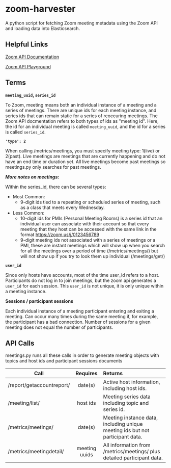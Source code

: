 # zoom-harvester

A python script for fetching Zoom meeting metadata using the Zoom API and loading data into Elasticsearch.

## Helpful Links

[Zoom API Documentation](https://zoom.github.io/api/)

[Zoom API Playground](https://developer.zoom.us/playground/)

## Terms

**`meeting_uuid`, `series_id`**

To Zoom, meeting means both an individual instance of a meeting and a series of meetings. There are unique ids for each meeting instance, and series ids that can remain static for a series of reoccuring meetings. The Zoom API docmentation refers to both types of ids as "meeting id". Here, the id for an individual meeting is called `meeting_uuid`, and the id for a series is called `series_id`.

**`'type': 2`**

When calling /metrics/meetings, you must specify meeting type: 1(live) or 2(past). Live meetings are meetings that are currently happening and do not have an end time or duration yet. All live meetings become past meetings so meetings.py only searches for past meetings.

_**More notes on meetings:**_

Within the series_id, there can be several types:
- Most Common:
    * 9-digit ids tied to a repeating or scheduled series of meeting, such as a class that meets every Wednesday.
- Less Common:
    * 10-digit ids for PMIs (Personal Meeting Rooms) is a series id that an individual user can associate with their account so that every meeting that they host can be accessed with the same link in the format https://zoom.us/j/0123456789
    * 9-digit meeting ids not associated with a series of meetings or a PMI, these are instant meetings which will show up when you search for all the meetings over a period of time (/metrics/meetings/) but will not show up if you try to look them up individual (/meetings/get/)


**`user_id`**

Since only hosts have accounts, most of the time user_id refers to a host. Participants do not log in to join meetings, but the zoom api generates a `user_id` for each session. This `user_id` is not unique, it is only unique within a meeting instance.


**Sessions / participant sessions**

Each individual instance of a meeting participant entering and exiting a meeting. Can occur many times during the same meeting if, for example, the participant has a bad connection. Number of sessions for a given meeting does not equal the number of participants.


## API Calls

meetings.py runs all these calls in order to generate meeting objects with topics and host ids and participant sessions documents

| Call                       | Requires          | Returns |
| -------------------------- |:-----------------:| :-------            |
| /report/getaccountreport/  | date(s)           |  Active host information, including host ids.   |
| /meeting/list/             | host ids          |  Meeting series data including topic and series id.  |
| /metrics/meetings/         | date(s)           |  Meeting instance data, including unique meeting ids but not participant data. |
| /metrics/meetingdetail/    | meeting uuids |  All information from /metrics/meetings/ plus detailed participant data. |
